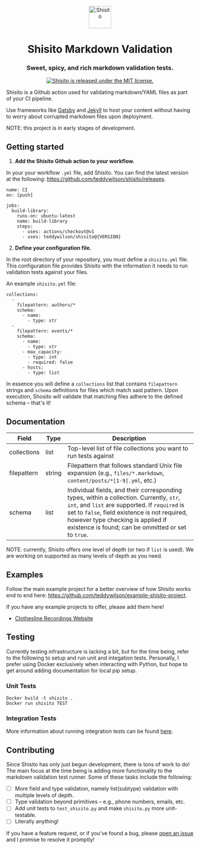 <p align="center">
  <a href="https://www.github.com/shisito">
    <img alt="Shisito" src="https://s3.amazonaws.com/pix.iemoji.com/images/emoji/apple/ios-12/256/hot-pepper.png" width="60" />
  </a>
</p>
<h1 align="center">
  Shisito Markdown Validation
</h1>
<h3 align="center">
  Sweet, spicy, and rich markdown validation tests.
</h3>
<p align="center">
  <a href="https://github.com/teddywilson/shisito/blob/master/LICENSE">
    <img src="https://img.shields.io/badge/license-MIT-blue.svg" alt="Shisito is released under the MIT license." />
  </a>
</p>

Shisito is a Github action used for validating markdown/YAML files as part of your CI pipeline.

Use frameworks like [Gatsby](https://github.com/gatsbyjs/gatsby) and
[Jekyll](https://jekyllrb.com/) to host your content without having to
worry about corrupted markdown files upon deployment.

NOTE: this project is in early stages of development.

## Getting started

1. **Add the Shisito Github action to your workflow.**

In your your workflow `.yml` file, add Shisito. You can find the latest version at the following: https://github.com/teddywilson/shisito/releases.

```
name: CI
on: [push]

jobs:
  build-library:
    runs-on: ubuntu-latest
    name: build-library
    steps:
      - uses: actions/checkout@v1
      - uses: teddywilson/shisito@{VERSION}
```

2. **Define your configuration file.**

In the root directory of your repository, you must define a `shisito.yml` file. This configuration file provides Shisito with the information it needs to run validation tests against your files.

An example `shisito.yml` file:

```
collections:
  -
    filepattern: authors/*
    schema:
      - name:
        - type: str    
  -
    filepattern: events/*
    schema:
      - name:
        - type: str
      - max_capacity:
        - type: int
        - required: false
      - hosts:
        - type: list
```

In essence you will define a `collections` list that contains `filepattern` strings and `schema` definitions for files which match said pattern. Upon execution, Shosito will validate that matching files adhere to the defined schema – that's it!

## Documentation

| Field | Type | Description |
|-------|------|-------------|
|collections|list|Top-level list of file collections you want to run tests against|
|filepattern|string|Filepattern that follows standard Unix file expansion (e.g., `files/*.markdown`, `content/posts/*[1-9].yml`, etc.)|
|schema|list|Individual fields, and their corresponding types, within a collection. Currently, `str`, `int`, and `list` are supported. If `required` is set to `false`, field existence is not required, however type checking is applied if existence is found; can be ommitted or set to `true`.|



NOTE: currently, Shisito offers one level of depth (or two if `list` is used). We are working on supported as many levels of depth as you need.

## Examples
Follow the main example project for a better overview of how Shisito works end to end here: https://github.com/teddywilson/example-shisito-project.

If you have any example projects to offer, please add them here!

- [Clothesline Recordings Website](https://github.com/teddywilson/clothesline-recordings)

## Testing
Currently testing infrastructure is lacking a bit, but for the time being, refer to the following to setup and run unit and integation tests. Personally, I prefer using Docker exclusively when interacting with Python, but hope to get around adding documentation for local pip setup.

### Unit Tests
```
Docker build -t shisito .
Docker run shisito TEST
```

### Integration Tests
More information about running integration tests can be found [here](https://github.com/teddywilson/shisito-markdown-validation/tree/main/integration).

## Contributing
Since Shisito has only just begun development, there is tons of work to do! The main focus at the time being is adding more functionality to the markdown validation test runner. Some of these tasks include the following:
- [ ] More field and type validation, namely list(subtype) validation with multiple levels of depth.
- [ ] Type validation beyond primitives – e.g., phone numbers, emails, etc.
- [ ] Add unit tests to `test_shisito.py` and make `shisito.py` more unit-testable.
- [ ] Literally anything!

If you have a feature request, or if you've found a bug, please [open an issue](https://github.com/teddywilson/shisito-markdown-validation/issues) and I promise to resolve it promptly!
